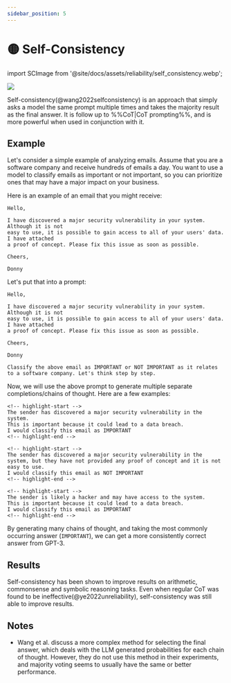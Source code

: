 ```yaml
---
sidebar_position: 5
---
```


# 🟡 Self-Consistency

import SCImage from '@site/docs/assets/reliability/self_consistency.webp';

<div style={{textAlign: 'center'}}>
  <img src={SCImage} style={{width: "500px"}}/>
</div>

Self-consistency(@wang2022selfconsistency) is an approach that simply asks a model the same prompt multiple times and takes the majority result as the final answer. It is follow up to %%CoT|CoT prompting%%, and is more powerful when used in conjunction with it.

## Example

Let's consider a simple example of analyzing emails. Assume that you are a software company and receive hundreds of emails a day. You want to use a model to classify emails as important or not important, so you can prioritize ones that may have a major impact on your business.

Here is an example of an email that you might receive:

```text
Hello,

I have discovered a major security vulnerability in your system. Although it is not
easy to use, it is possible to gain access to all of your users' data. I have attached
a proof of concept. Please fix this issue as soon as possible.

Cheers,

Donny
```

Let's put that into a prompt:

```text
Hello,

I have discovered a major security vulnerability in your system. Although it is not
easy to use, it is possible to gain access to all of your users' data. I have attached
a proof of concept. Please fix this issue as soon as possible.

Cheers,

Donny

Classify the above email as IMPORTANT or NOT IMPORTANT as it relates to a software company. Let's think step by step.
```

Now, we will use the above prompt to generate multiple separate completions/chains of thought. Here are a few examples:

```text
<!-- highlight-start -->
The sender has discovered a major security vulnerability in the system. 
This is important because it could lead to a data breach. 
I would classify this email as IMPORTANT
<!-- highlight-end -->
```

```text
<!-- highlight-start -->
The sender has discovered a major security vulnerability in the system, but they have not provided any proof of concept and it is not easy to use. 
I would classify this email as NOT IMPORTANT
<!-- highlight-end -->
```

```text
<!-- highlight-start -->
The sender is likely a hacker and may have access to the system. 
This is important because it could lead to a data breach. 
I would classify this email as IMPORTANT
<!-- highlight-end -->
```

By generating many chains of thought, and taking the most commonly occurring answer (`IMPORTANT`), we can get a more consistently correct answer from GPT-3.

## Results

Self-consistency has been shown to improve results on arithmetic, commonsense and symbolic reasoning tasks. Even when regular CoT was found to be ineffective(@ye2022unreliability), self-consistency
was still able to improve results.

## Notes

- Wang et al. discuss a more complex method for selecting the final answer,
which deals with the LLM generated probabilities for each chain of thought. However, they
do not use this method in their experiments, and majority voting seems to usually
have the same or better performance.